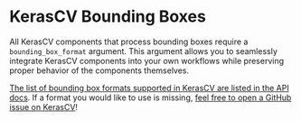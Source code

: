# KerasCV Bounding Boxes
All KerasCV components that process bounding boxes require a `bounding_box_format`
argument.  This argument allows you to seamlessly integrate KerasCV components into
your own workflows while preserving proper behavior of the components themselves.

[The list of bounding box formats supported in KerasCV are listed in the API docs](/api/keras_cv/bounding_box/formats).
If a format you would like to use is missing,
[feel free to open a GitHub issue on KerasCV](https://github.com/keras-team/keras-cv/issues)!
